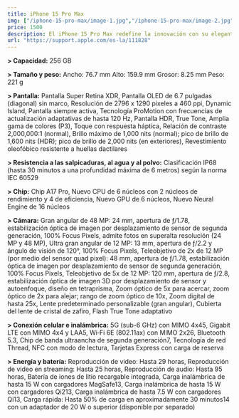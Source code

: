 ```yaml
---
title: iPhone 15 Pro Max
img: ["/iphone-15-pro-max/image-1.jpg","/iphone-15-pro-max/image-2.jpg","/iphone-15-pro-max/image-3.jpeg","/iphone-15-pro-max/image-4.jpg" ]
price: 1500
description: El iPhone 15 Pro Max redefine la innovación con su elegante diseño de titanio, pantalla Super Retina XDR y potencia incomparable gracias al chip A17 Pro.
url: "https://support.apple.com/es-la/111828"
---
```

**> Capacidad:**
256 GB

**> Tamaño y peso:**
Ancho: 76.7 mm
Alto: 159.9 mm
Grosor: 8.25 mm
Peso: 221 g

**> Pantalla:**
Pantalla Super Retina XDR,
Pantalla OLED de 6.7 pulgadas (diagonal) sin marco,
Resolución de 2796 x 1290 pixeles a 460 ppi,
Dynamic Island,
Pantalla siempre activa,
Tecnología ProMotion con frecuencias de actualización adaptativas de hasta 120 Hz,
Pantalla HDR,
True Tone,
Amplia gama de colores (P3),
Toque con respuesta háptica,
Relación de contraste 2,000,000:1 (normal),
Brillo máximo de 1,000 nits (normal); pico de brillo de 1,600 nits (HDR); pico de brillo de 2,000 nits (en exteriores),
Revestimiento oleofóbico resistente a huellas dactilares

**> Resistencia a las salpicaduras, al agua y al polvo:**
Clasificación IP68 (hasta 30 minutos a una profundidad máxima de 6 metros) según la norma IEC 60529

**> Chip:**
Chip A17 Pro,
Nuevo CPU de 6 núcleos con 2 núcleos de rendimiento y 4 de eficiencia,
Nuevo GPU de 6 núcleos,
Nuevo Neural Engine de 16 núcleos

**> Cámara:**
Gran angular de 48 MP: 24 mm, apertura de ƒ/1.78, estabilización óptica de imagen por desplazamiento de sensor de segunda generación, 100% Focus Pixels, admite fotos en superalta resolución (24 MP y 48 MP),
Ultra gran angular de 12 MP: 13 mm, apertura de ƒ/2.2 y ángulo de visión de 120°, 100% Focus Pixels,
Teleobjetivo de 2x de 12 MP (por medio del sensor quad pixel): 48 mm, apertura de ƒ/1.78, estabilización óptica de imagen por desplazamiento de sensor de segunda generación, 100% Focus Pixels,
Teleobjetivo de 5x de 12 MP: 120 mm, apertura de ƒ/2.8, estabilización óptica de imagen 3D por desplazamiento de sensor y autoenfoque, diseño en tetraprisma,
Zoom óptico de 5x para acercar, zoom óptico de 2x para alejar; rango de zoom óptico de 10x,
Zoom digital de hasta 25x,
Lente predeterminado personalizable (gran angular),
Cubierta del lente de cristal de zafiro,
Flash True Tone adaptativo

**> Conexión celular e inalámbrica:**
5G (sub-6 GHz) con MIMO 4x45,
Gigabit LTE con MIMO 4x4 y LAA5,
Wi‑Fi 6E (802.11ax) con MIMO 2x26,
Bluetooth 5.3,
Chip de banda ultraancha de segunda generación7,
Tecnología de red Thread,
NFC con modo de lectura,
Tarjetas Express con carga de reserva

**> Energía y batería:**
Reproducción de video: Hasta 29 horas,
Reproducción de video en streaming: Hasta 25 horas,
Reproducción de audio: Hasta 95 horas,
Batería de iones de litio recargable integrada,
Carga inalámbrica de hasta 15 W con cargadores MagSafe13,
Carga inalámbrica de hasta 15 W con cargadores Qi213,
Carga inalámbrica de hasta 7.5 W con cargadores Qi13,
Carga rápida: Hasta 50% de carga en aproximadamente 30 minutos14 con un adaptador de 20 W o superior (disponible por separado)
